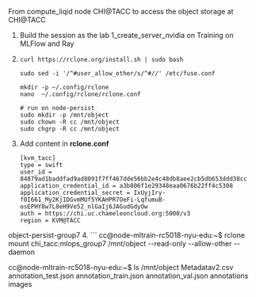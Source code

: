 From compute_liqid node CHI@TACC to access the object storage at CHI@TACC



1. Build the session as the lab 1_create_server_nvidia on Training on MLFlow and Ray

   

2. ```
   curl https://rclone.org/install.sh | sudo bash
   
   sudo sed -i '/^#user_allow_other/s/^#//' /etc/fuse.conf
   
   mkdir -p ~/.config/rclone
   nano  ~/.config/rclone/rclone.conf
   
   # run on node-persist
   sudo mkdir -p /mnt/object
   sudo chown -R cc /mnt/object
   sudo chgrp -R cc /mnt/object
   ```
   
3. Add content in **rclone.conf**

   ```
   [kvm_tacc]
   type = swift
   user_id = 84879ad1baddfad9ad8091f7ff467dde56bb2e4c48db8aee2cb5db653ddd38cc
   application_credential_id = a3b806f1e29348eaa0676b22ff4c5308
   application_credential_secret = IxUyjIry-f0I661_My2KjIDGvmMUf5YKAHPR7OeFi-LqfumuB-osEPHY8w7L8eH9Ve52_nlGaIj6JAGudGdyOw
   auth = https://chi.uc.chameleoncloud.org:5000/v3
   region = KVM@TACC
   ```

   
object-persist-group7
4. ```
   cc@node-mltrain-rc5018-nyu-edu:~$ rclone mount chi_tacc:mlops_group7 /mnt/object --read-only --allow-other --daemon
   
   cc@node-mltrain-rc5018-nyu-edu:~$ ls /mnt/object
   Metadatav2.csv  annotation_test.json  annotation_train.json  annotation_val.json  annotations  images
   ```

